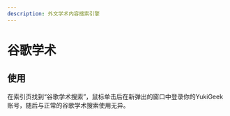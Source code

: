 ```yaml
---
description: 外文学术内容搜索引擎
---
```


# 谷歌学术

## 使用

在索引页找到“谷歌学术搜索”，鼠标单击后在新弹出的窗口中登录你的YukiGeek账号，随后与正常的谷歌学术搜索使用无异。
